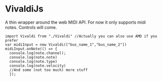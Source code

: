 # VivaldiJs
A thin wrapper around the web MIDI API.
For now it only supports midi notes. Controls will come.

```
import Vivaldi from "./Vivaldi" //Actually you can also use AMD if you prefer
var midiInput = new Vivaldi(["bus_name_1","bus_name_2"])
midiInput.onNote(() => {
  console.log(note.channel);
  console.log(note.note)
  console.log(note.type)
  console.log(note.velocity)
  //And some (not too much) more stuff
  });
```
